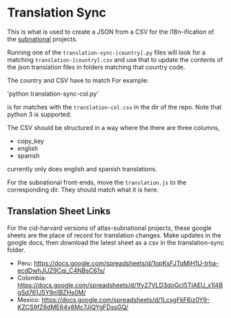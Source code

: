 Translation Sync
================

This is what is used to create a JSON from a CSV for the i18n-ification of the [subnational](https://github.com/cid-harvard/atlas-subnational-frontend) projects.


Running one of the `translation-sync-[country].py` files will look for a matching `translation-[country].csv` and use that to update the contents of the json translation files in folders matching that country code.

The country and CSV have to match
For example:

'python translation-sync-col.py'

is for matches with the `translation-col.csv` in the dir of the repo. Note that python 3 is supported.

The CSV should be structured in a way where the there are three columns,

* copy_key
* english
* spanish

currently only does english and spanish translations.

For the subnational front-ends, move the `translation.js` to the corresponding dir.  They should match what it is here.

Translation Sheet Links
-----------------------
For the cid-harvard versions of atlas-subnational projects, these google sheets are the place of record for translation changes. Make updates in the google docs, then download the latest sheet as a csv in the translation-sync folder.
- Peru: https://docs.google.com/spreadsheets/d/1opKsFJTqMiH1U-trha-ecdDwhJlJZ9Cqj_C4NBsC61s/
- Colombia: https://docs.google.com/spreadsheets/d/1fy27VLD3doGcI5TIAEU_x1l4BgSd761J5Y9n1BZHs0M/
- Mexico: https://docs.google.com/spreadsheets/d/1LcsgFkF6iz0Y9-KZCS9fZ6dME64y8Mc7JjQYgFDssGQ/
